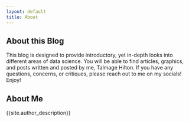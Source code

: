 ```yaml
---
layout: default
title: About 
---
```


## About this Blog

This blog is designed to provide introductory, yet in-depth looks into different areas of data science. You will be able to find articles, graphics, and posts written and posted by me, Talmage Hilton. If you have any questions, concerns, or critiques, please reach out to me on my socials! Enjoy!

## About Me

{{site.author_description}}